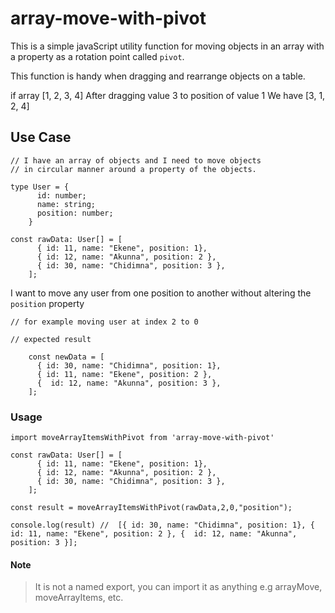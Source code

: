 # array-move-with-pivot

This is a simple javaScript utility function for moving objects in an array with a property as a rotation point called `pivot`.

This function is handy when dragging and rearrange objects on a table.

if array [1, 2, 3, 4] 
After dragging value 3 to position of value 1 
We have [3, 1, 2, 4] 

## Use Case

```
// I have an array of objects and I need to move objects
// in circular manner around a property of the objects.

type User = {
      id: number;
      name: string;
      position: number;
    }

const rawData: User[] = [
      { id: 11, name: "Ekene", position: 1},
      { id: 12, name: "Akunna", position: 2 },
      { id: 30, name: "Chidimna", position: 3 },
    ];

```

I want to move any user from one position to another
without altering the `position` property

```
// for example moving user at index 2 to 0

// expected result

    const newData = [
      { id: 30, name: "Chidimna", position: 1},
      { id: 11, name: "Ekene", position: 2 },
      {  id: 12, name: "Akunna", position: 3 },
    ];
```

### Usage

```
import moveArrayItemsWithPivot from 'array-move-with-pivot'

const rawData: User[] = [
      { id: 11, name: "Ekene", position: 1},
      { id: 12, name: "Akunna", position: 2 },
      { id: 30, name: "Chidimna", position: 3 },
    ];

const result = moveArrayItemsWithPivot(rawData,2,0,"position");

console.log(result) //  [{ id: 30, name: "Chidimna", position: 1}, { id: 11, name: "Ekene", position: 2 }, {  id: 12, name: "Akunna", position: 3 }];

```
#### Note
> It is not a named export, you can import it as anything e.g arrayMove, moveArrayItems, etc.